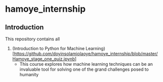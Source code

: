 # hamoye_internship
 
## Introduction
This repository contains all

1. (Introduction to Python for Machine Learning)[https://github.com/doyinsolamiolaoye/hamoye_internship/blob/master/Hamoye_stage_one_quiz.ipynb]
    * This course  explores how  machine learning techniques can be an invaluable tool for solving one of the grand challenges posed to humanity
